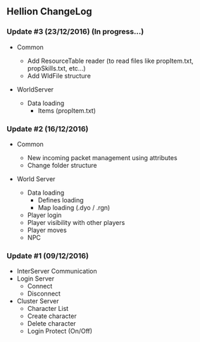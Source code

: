 ## Hellion ChangeLog

### Update #3 (23/12/2016) (In progress...)

- Common
  - Add ResourceTable reader (to read files like propItem.txt, propSkills.txt, etc...)
  - Add WldFile structure

- WorldServer
  - Data loading
    - Items (propItem.txt)


### Update #2 (16/12/2016)


- Common
  - New incoming packet management using attributes
  - Change folder structure

- World Server
    - Data loading
        - Defines loading
        - Map loading (.dyo / .rgn)
    - Player login
    - Player visibility with other players
    - Player moves
    - NPC

### Update #1 (09/12/2016)

- InterServer Communication
- Login Server
    - Connect
    - Disconnect
- Cluster Server
    - Character List
    - Create character
    - Delete character
    - Login Protect (On/Off)
